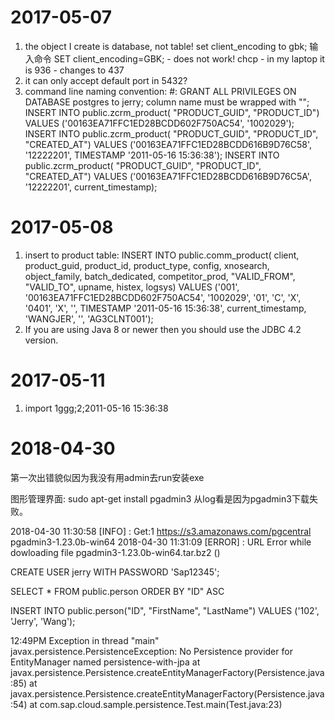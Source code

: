 # 2017-05-07
1. the object I create is database, not table!
set client_encoding to gbk;
输入命令 SET client_encoding=GBK; - does not work!
chcp - in my laptop it is 936 - changes to 437
2. it can only accept default port in 5432?
3. command line naming convention: <username>#:
GRANT ALL PRIVILEGES ON DATABASE postgres to jerry;
column name must be wrapped with "";
INSERT INTO public.zcrm_product(
	"PRODUCT_GUID", "PRODUCT_ID")
	VALUES ('00163EA71FFC1ED28BCDD602F750AC54', '1002029');
INSERT INTO public.zcrm_product(
	"PRODUCT_GUID", "PRODUCT_ID", "CREATED_AT")
	VALUES ('00163EA71FFC1ED28BCDD616B9D76C58', '12222201', TIMESTAMP '2011-05-16 15:36:38');
INSERT INTO public.zcrm_product(
	"PRODUCT_GUID", "PRODUCT_ID", "CREATED_AT")
	VALUES ('00163EA71FFC1ED28BCDD616B9D76C5A', '12222201', current_timestamp);

# 2017-05-08
1. insert to product table:
INSERT INTO public.comm_product(
	client, product_guid, product_id, product_type, config, xnosearch, object_family, batch_dedicated, competitor_prod, "VALID_FROM", "VALID_TO", upname, histex, logsys)
	VALUES ('001', '00163EA71FFC1ED28BCDD602F750AC54', '1002029', '01', 'C', 'X', '0401', 'X', '', TIMESTAMP '2011-05-16 15:36:38', current_timestamp, 'WANGJER', '', 'AG3CLNT001');
2. If you are using Java 8 or newer then you should use the JDBC 4.2 version.

# 2017-05-11
1. import 1ggg;2;2011-05-16 15:36:38

# 2018-04-30

第一次出错貌似因为我没有用admin去run安装exe

图形管理界面: sudo apt-get install pgadmin3
从log看是因为pgadmin3下载失败。

2018-04-30 11:30:58 [INFO] : Get:1 https://s3.amazonaws.com/pgcentral pgadmin3-1.23.0b-win64
2018-04-30 11:31:09 [ERROR] : URL Error while dowloading file pgadmin3-1.23.0b-win64.tar.bz2 (<urlopen error timed out>)

CREATE USER jerry WITH PASSWORD 'Sap12345';

SELECT * FROM public.person ORDER BY "ID" ASC 

INSERT INTO public.person("ID", "FirstName", "LastName") VALUES ('102', 'Jerry', 'Wang');

12:49PM
Exception in thread "main" javax.persistence.PersistenceException: No Persistence provider for EntityManager named persistence-with-jpa
	at javax.persistence.Persistence.createEntityManagerFactory(Persistence.java:85)
	at javax.persistence.Persistence.createEntityManagerFactory(Persistence.java:54)
	at com.sap.cloud.sample.persistence.Test.main(Test.java:23)
	
